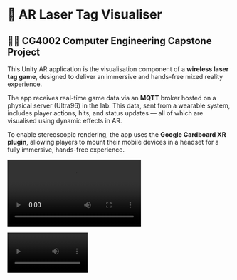 # 🔫 AR Laser Tag Visualiser

## 👨‍💻 CG4002 Computer Engineering Capstone Project

This Unity AR application is the visualisation component of a **wireless laser tag game**, designed to deliver an immersive and hands-free mixed reality experience.

The app receives real-time game data via an **MQTT** broker hosted on a physical server (Ultra96) in the lab. This data, sent from a wearable system, includes player actions, hits, and status updates — all of which are visualised using dynamic effects in AR.

To enable stereoscopic rendering, the app uses the **Google Cardboard XR plugin**, allowing players to mount their mobile devices in a headset for a fully immersive, hands-free experience.

![Home Demo](docs/CG4002_home_demo.mov)

<video src='docs/CG4002_home_demo.mov' width=180/>

## ✨ Features
1. Player Actions
    - Gun shot
    - Snow bomb
    - Badminton and golf projectiles
    - Boxing and fencing animations

2. Visual Effects
    - Snow blizzard effect upon snow bomb impact
    - Shield barrier effect on players

3. AR Capabilities
    - Opponent tracking using image targets (Players are to wear a vest with the image target attached)
    - Floor reference image used to anchor Unity’s world origin to a physical location in the real world

## 🧰 Tech Stack
- Unity – Game engine for 3D rendering and real-time interaction.

- Vuforia Engine – AR SDK used for image tracking and anchoring.

- MQTT [library](https://github.com/gpvigano/M2MqttUnity) – Lightweight messaging protocol used to receive real-time game data from the Ultra96 server. 

- Google Cardboard XR Plugin – Enables stereoscopic rendering for mixed reality via a mobile headset.

> ❗ We have transitioned from Unity's AR Foundation to Vuforia due to the inadequate image tracking performance of AR Foundation, which could not meet our requirement of image recognition at distances of 2–3 meters.

## 🕹️ Game Rules Overview
This AR laser tag game is built around action-based interactions and real-time visual tracking. Players must remain aware of their surroundings and opponent visibility, as attacks are only considered valid hits if the opponent is visible on the player's screen during the action.

### 🎯 Player Actions
Players can perform a variety of actions, categorized as follows:

1. Gun Shooting – Fires a virtual bullet at the opponent.

2. Snow Bomb – Launches a projectile that can create a snowfall zone.

3. Sports-Based Attacks
    - Badminton Serve
    - Fencing Lunge
    - Boxing Jabs
    - Golf Swing

4. Auxiliary Actions
    - Shield Activation – Temporarily blocks incoming attacks
    - Gun Reload – Replenishes ammunition
    - Logout – Disconnects the player from the game session

### ❄️ Snow Bomb Mechanics
When a snow bomb projectile hits an opponent, it creates a snowfall area with a 1-meter radius centered on the opponent's location.

- These snowfall areas persist in the game world.
- An opponent who walks into a previously created snow zone takes snow damage.
- Additionally, any action performed by the opposing player while their target is inside a snow zone inflicts bonus damage.

This mechanic encourages spatial control, strategic movement, and the tactical use of terrain and visibility to gain an advantage.

## 📲 Installation

### 📱 Android

The latest Android `.apk` build can be downloaded from the Releases section of this repository.

> ⚠️ Make sure to allow installations from unknown sources on your Android device.

### 🍎 iOS
The iOS version is not available on the App Store due to Apple’s distribution restrictions. If you would like to test the iOS build, please contact me directly to arrange a TestFlight invite or access to a development build.

## More Information

For more information regarding the project implementation, please take a look at our report or the [developer guide](/docs/DevelopereGuid.md).
